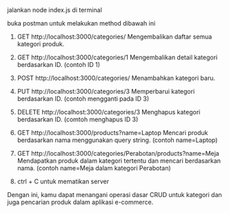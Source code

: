 jalankan node index.js di terminal

buka postman untuk melakukan method dibawah ini

1. GET http://localhost:3000/categories/ Mengembalikan daftar semua kategori produk.
2. GET http://localhost:3000/categories/1 Mengembalikan detail kategori berdasarkan ID. (contoh ID 1)
3. POST http://localhost:3000/categories/ Menambahkan kategori baru.
4. PUT http://localhost:3000/categories/3 Memperbarui kategori berdasarkan ID. (contoh mengganti pada ID 3)
5. DELETE http://localhost:3000/categories/3 Menghapus kategori berdasarkan ID. (comtoh menghapus ID 3)
6. GET http://localhost:3000/products?name=Laptop Mencari produk berdasarkan nama menggunakan query string. (contoh name=Laptop)
7. GET http://localhost:3000/categories/Perabotan/products?name=Meja Mendapatkan produk dalam kategori tertentu dan mencari berdasarkan nama. 
    (contoh name=Meja dalam kategori Perabotan)

8. ctrl + C untuk mematikan server

Dengan ini, kamu dapat menangani operasi dasar CRUD untuk kategori dan juga pencarian produk dalam aplikasi e-commerce.